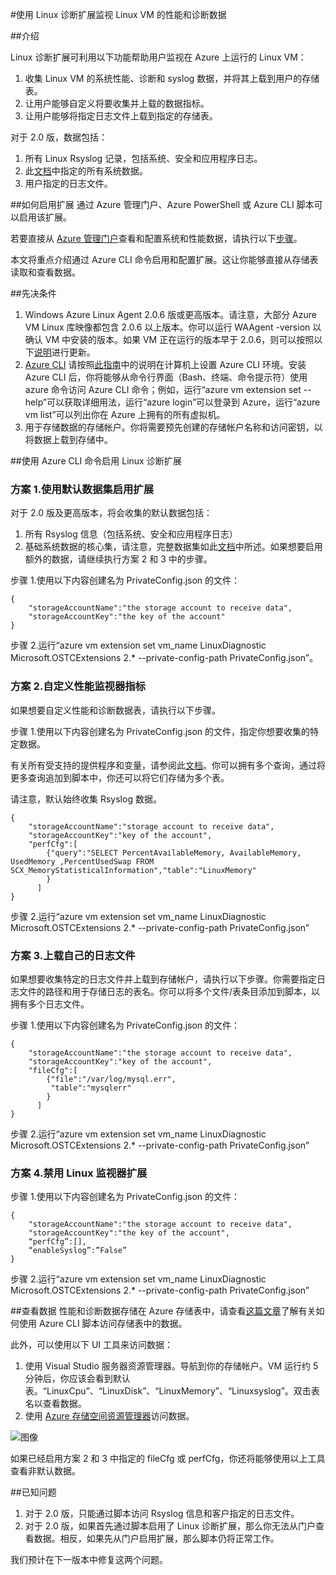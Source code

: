 <properties
		pageTitle="使用 linux 诊断扩展监视 linux VM 的性能和诊断数据"
		description="了解如何使用 linux 诊断扩展监视 linux VM 的性能和诊断数据。"
		services="virtual-machines"
		documentationCenter=""
    	authors="Ning"
		manager="timlt"
		editor=""
    	tags=""/>

<tags
		ms.service="virtual-machines"
		ms.date="06/04/2015"
		wacn.date="08/29/2015"/>


#使用 Linux 诊断扩展监视 Linux VM 的性能和诊断数据

##介绍 

Linux 诊断扩展可利用以下功能帮助用户监视在 Azure 上运行的 Linux VM：

1.	收集 Linux VM 的系统性能、诊断和 syslog 数据，并将其上载到用户的存储表。
2.	让用户能够自定义将要收集并上载的数据指标。	
3.	让用户能够将指定日志文件上载到指定的存储表。

对于 2.0 版，数据包括：

1.	所有 Linux Rsyslog 记录，包括系统、安全和应用程序日志。
2.	此[文档](https://scx.codeplex.com/wikipage?title=xplatproviders&referringTitle=Documentation "文档")中指定的所有系统数据。
3.	用户指定的日志文件。

##如何启用扩展 
通过 Azure 管理门户、Azure PowerShell 或 Azure CLI 脚本可以启用该扩展。

若要直接从 [Azure 管理门户](https://manage.windowsazure.cn)查看和配置系统和性能数据，请执行以下[步骤](http://azure.microsoft.com/blog/2014/09/02/windows-azure-virtual-machine-monitoring-with-wad-extension/ "Windows 博客 URL")。
 

本文将重点介绍通过 Azure CLI 命令启用和配置扩展。这让你能够直接从存储表读取和查看数据。


##先决条件
1. Windows Azure Linux Agent 2.0.6 版或更高版本。请注意，大部分 Azure VM Linux 库映像都包含 2.0.6 以上版本。你可以运行 WAAgent -version 以确认 VM 中安装的版本。如果 VM 正在运行的版本早于 2.0.6，则可以按照以下[说明](https://github.com/Azure/WALinuxAgent "说明")进行更新。
2.  [Azure CLI](/documentation/articles/xplat-cli "Azure CLI") 请按照[此指南](/documentation/articles/xplat-cli-install "此指南")中的说明在计算机上设置 Azure CLI 环境。安装 Azure CLI 后，你将能够从命令行界面（Bash、终端、命令提示符）使用 azure 命令访问 Azure CLI 命令；例如，运行“azure vm extension set --help”可以获取详细用法，运行“azure login”可以登录到 Azure，运行“azure vm list”可以列出你在 Azure 上拥有的所有虚拟机。
3. 用于存储数据的存储帐户。你将需要预先创建的存储帐户名称和访问密钥，以将数据上载到存储中。


##使用 Azure CLI 命令启用 Linux 诊断扩展 

###  方案 1.使用默认数据集启用扩展
对于 2.0 版及更高版本，将会收集的默认数据包括：
 
1. 所有 Rsyslog 信息（包括系统、安全和应用程序日志）  
2. 基础系统数据的核心集，请注意，完整数据集如此[文档](https://scx.codeplex.com/wikipage?title=xplatproviders&referringTitle=Documentation "文档")中所述。如果想要启用额外的数据，请继续执行方案 2 和 3 中的步骤。

步骤 1.使用以下内容创建名为 PrivateConfig.json 的文件：

	{
     	"storageAccountName":"the storage account to receive data",
     	"storageAccountKey":"the key of the account"
	}

步骤 2.运行“azure vm extension set vm\_name LinuxDiagnostic Microsoft.OSTCExtensions 2.* --private-config-path PrivateConfig.json”。


###   方案 2.自定义性能监视器指标  
如果想要自定义性能和诊断数据表，请执行以下步骤。

步骤 1.使用以下内容创建名为 PrivateConfig.json 的文件，指定你想要收集的特定数据。

有关所有受支持的提供程序和变量，请参阅此[文档](https://scx.codeplex.com/wikipage?title=xplatproviders&referringTitle=Documentation "文档")。你可以拥有多个查询，通过将更多查询追加到脚本中，你还可以将它们存储为多个表。

请注意，默认始终收集 Rsyslog 数据。

	{
     	"storageAccountName":"storage account to receive data",
     	"storageAccountKey":"key of the account",
      	"perfCfg":[
           	{"query":"SELECT PercentAvailableMemory, AvailableMemory, UsedMemory ,PercentUsedSwap FROM SCX_MemoryStatisticalInformation","table":"LinuxMemory"
           	}   
          ]
	}


步骤 2.运行“azure vm extension set vm\_name LinuxDiagnostic Microsoft.OSTCExtensions 2.* --private-config-path PrivateConfig.json”


###   方案 3.上载自己的日志文件
如果想要收集特定的日志文件并上载到存储帐户，请执行以下步骤。你需要指定日志文件的路径和用于存储日志的表名。你可以将多个文件/表条目添加到脚本，以拥有多个日志文件。

步骤 1.使用以下内容创建名为 PrivateConfig.json 的文件：

	{
     	"storageAccountName":"the storage account to receive data",
     	"storageAccountKey":"key of the account",
      	"fileCfg":[
           	{"file":"/var/log/mysql.err",
             "table":"mysqlerr"
           	} 
          ]
	}


步骤 2.运行“azure vm extension set vm\_name LinuxDiagnostic Microsoft.OSTCExtensions 2.* --private-config-path PrivateConfig.json”


###   方案 4.禁用 Linux 监视器扩展
步骤 1.使用以下内容创建名为 PrivateConfig.json 的文件：

	{
     	"storageAccountName":"the storage account to receive data",
     	"storageAccountKey":"the key of the account",
     	“perfCfg”:[],
     	“enableSyslog”:”False”
	}


步骤 2.运行“azure vm extension set vm\_name LinuxDiagnostic Microsoft.OSTCExtensions 2.* --private-config-path PrivateConfig.json”


##查看数据
性能和诊断数据存储在 Azure 存储表中，请查看[这篇文章](/documentation/articles/storage-ruby-how-to-use-table-storage "这篇文章")了解有关如何使用 Azure CLI 脚本访问存储表中的数据。

此外，可以使用以下 UI 工具来访问数据：

1.	使用 Visual Studio 服务器资源管理器。导航到你的存储帐户。VM 运行约 5 分钟后，你应该会看到默认表。“LinuxCpu”、“LinuxDisk”、“LinuxMemory”、“Linuxsyslog”。双击表名以查看数据。 
2.	使用 [Azure 存储空间资源管理器](https://azurestorageexplorer.codeplex.com/ "Azure 存储空间资源管理器")访问数据。 

![图像](./media/virtual-machines-linux-diagnostic-extension/no1.png)

如果已经启用方案 2 和 3 中指定的 fileCfg 或 perfCfg，你还将能够使用以上工具查看非默认数据。



##已知问题
1. 对于 2.0 版，只能通过脚本访问 Rsyslog 信息和客户指定的日志文件。
2. 对于 2.0 版，如果首先通过脚本启用了 Linux 诊断扩展，那么你无法从门户查看数据。相反，如果先从门户启用扩展，那么脚本仍将正常工作。

我们预计在下一版本中修复这两个问题。


 

<!---HONumber=67-->